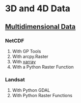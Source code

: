 # 3D and 4D Data

## [Multidimensional Data](https://www.esri.com/arcgis-blog/products/arcgis-pro/imagery/multidimensional-analysis-arcgis-pro/)

### NetCDF

1. With GP Tools
2. With arcpy.Raster
3. With [xarray](http://xarray.pydata.org/en/stable/)
4. With a Python Raster Function

### Landsat
1. With Python GDAL
2. With Python Raster Functions

